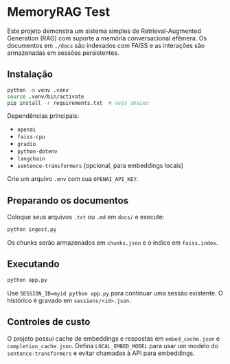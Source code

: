 # MemoryRAG Test

Este projeto demonstra um sistema simples de Retrieval-Augmented Generation (RAG) com suporte a memória conversacional efêmera. Os documentos em `./docs` são indexados com FAISS e as interações são armazenadas em sessões persistentes.

## Instalação

```bash
python -m venv .venv
source .venv/bin/activate
pip install -r requirements.txt  # veja abaixo
```

Dependências principais:
- `openai`
- `faiss-cpu`
- `gradio`
- `python-dotenv`
- `langchain`
- `sentence-transformers` (opcional, para embeddings locais)

Crie um arquivo `.env` com sua `OPENAI_API_KEY`.

## Preparando os documentos

Coloque seus arquivos `.txt` ou `.md` em `docs/` e execute:

```bash
python ingest.py
```

Os chunks serão armazenados em `chunks.json` e o índice em `faiss.index`.

## Executando

```bash
python app.py
```

Use `SESSION_ID=myid python app.py` para continuar uma sessão existente. O histórico é gravado em `sessions/<id>.json`.

## Controles de custo

O projeto possui cache de embeddings e respostas em `embed_cache.json` e `completion_cache.json`. Defina `LOCAL_EMBED_MODEL` para usar um modelo do `sentence-transformers` e evitar chamadas à API para embeddings.

